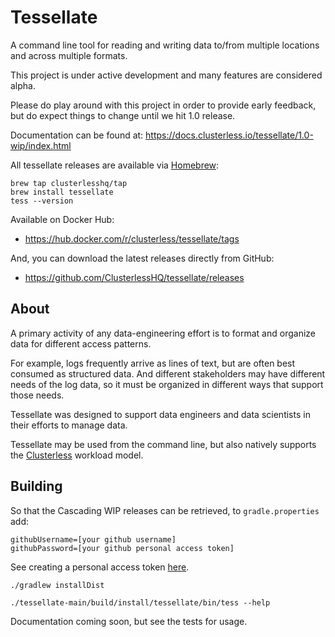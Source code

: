 # Tessellate

A command line tool for reading and writing data to/from multiple locations and across multiple formats.

This project is under active development and many features are considered alpha.

Please do play around with this project in order to provide early feedback, but do expect things to change until we hit
1.0 release.

Documentation can be found at: https://docs.clusterless.io/tessellate/1.0-wip/index.html

All tessellate releases are available via [Homebrew](https://brew.sh):

```shell
brew tap clusterlesshq/tap
brew install tessellate
tess --version
```

Available on Docker Hub:

- https://hub.docker.com/r/clusterless/tessellate/tags

And, you can download the latest releases directly from GitHub:

- https://github.com/ClusterlessHQ/tessellate/releases

## About

A primary activity of any data-engineering effort is to format and organize data for different access patterns.

For example, logs frequently arrive as lines of text, but are often best consumed as structured data. And different
stakeholders may have different needs of the log data, so it must be organized in different ways that support those
needs.

Tessellate was designed to support data engineers and data scientists in their efforts to manage data.

Tessellate may be used from the command line, but also natively supports the
[Clusterless](https://github.com/ClusterlessHQ/clusterless) workload model.

## Building

So that the Cascading WIP releases can be retrieved, to `gradle.properties` add:

```properties
githubUsername=[your github username]
githubPassword=[your github personal access token]
```

See creating a personal access
token [here](https://docs.github.com/en/github/authenticating-to-github/creating-a-personal-access-token).

```shell
./gradlew installDist
```

```shell
./tessellate-main/build/install/tessellate/bin/tess --help
```

Documentation coming soon, but see the tests for usage. 
